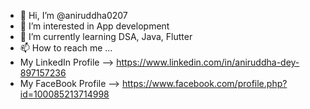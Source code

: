 - 👋 Hi, I’m @aniruddha0207
- 👀 I’m interested in App development
- 🌱 I’m currently learning DSA, Java, Flutter
- 📫 How to reach me ...
- My LinkedIn Profile --> https://www.linkedin.com/in/aniruddha-dey-897157236
- My FaceBook Profile --> https://www.facebook.com/profile.php?id=100085213714998

<!---
aniruddha0207/aniruddha0207 is a ✨ special ✨ repository because its `README.md` (this file) appears on your GitHub profile.
You can click the Preview link to take a look at your changes.
--->
